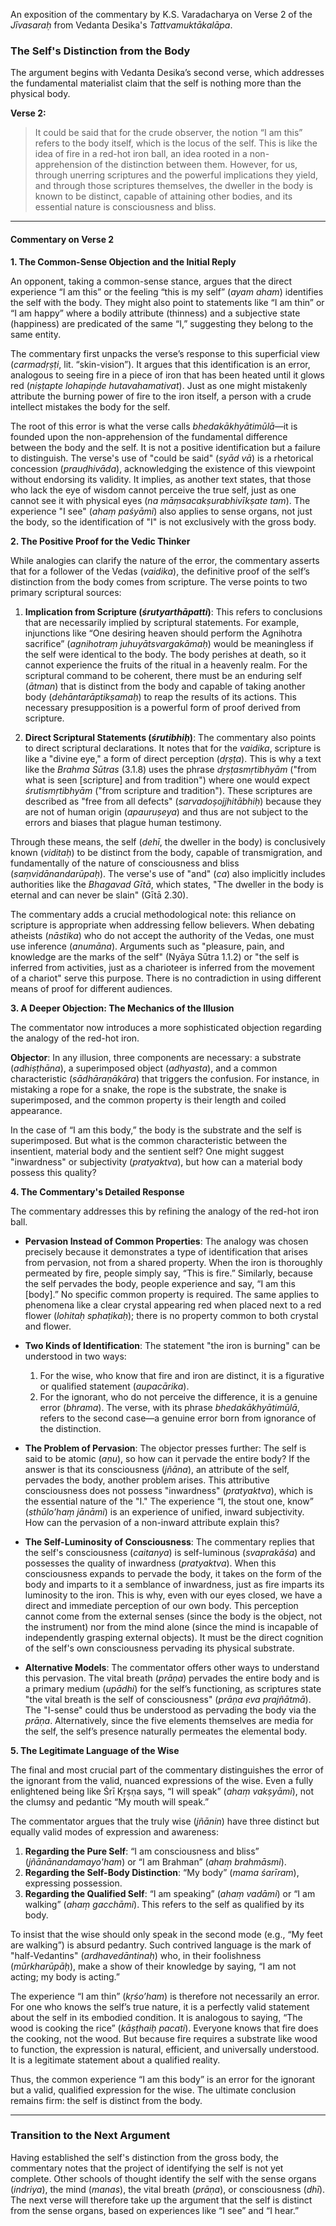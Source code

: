 An exposition of the commentary by K.S. Varadacharya on Verse 2 of the *Jīvasaraḥ* from Vedanta Desika's *Tattvamuktākalāpa*.

### The Self's Distinction from the Body

The argument begins with Vedanta Desika’s second verse, which addresses the fundamental materialist claim that the self is nothing more than the physical body.

**Verse 2:**
> It could be said that for the crude observer, the notion “I am this” refers to the body itself, which is the locus of the self. This is like the idea of fire in a red-hot iron ball, an idea rooted in a non-apprehension of the distinction between them. However, for us, through unerring scriptures and the powerful implications they yield, and through those scriptures themselves, the dweller in the body is known to be distinct, capable of attaining other bodies, and its essential nature is consciousness and bliss.

---

#### Commentary on Verse 2

**1. The Common-Sense Objection and the Initial Reply**

An opponent, taking a common-sense stance, argues that the direct experience “I am this” or the feeling “this is my self” (*ayam aham*) identifies the self with the body. They might also point to statements like “I am thin” or “I am happy” where a bodily attribute (thinness) and a subjective state (happiness) are predicated of the same “I,” suggesting they belong to the same entity.

The commentary first unpacks the verse’s response to this superficial view (*carmadṛṣṭi*, lit. “skin-vision”). It argues that this identification is an error, analogous to seeing fire in a piece of iron that has been heated until it glows red (*niṣṭapte lohapiṇḍe hutavahamativat*). Just as one might mistakenly attribute the burning power of fire to the iron itself, a person with a crude intellect mistakes the body for the self.

The root of this error is what the verse calls *bhedakākhyātimūlā*—it is founded upon the non-apprehension of the fundamental difference between the body and the self. It is not a positive identification but a failure to distinguish. The verse's use of "could be said" (*syād vā*) is a rhetorical concession (*prauḍhivāda*), acknowledging the existence of this viewpoint without endorsing its validity. It implies, as another text states, that those who lack the eye of wisdom cannot perceive the true self, just as one cannot see it with physical eyes (*na māṃsacakṣurabhivīkṣate tam*). The experience "I see" (*ahaṃ paśyāmi*) also applies to sense organs, not just the body, so the identification of "I" is not exclusively with the gross body.

**2. The Positive Proof for the Vedic Thinker**

While analogies can clarify the nature of the error, the commentary asserts that for a follower of the Vedas (*vaidika*), the definitive proof of the self’s distinction from the body comes from scripture. The verse points to two primary scriptural sources:

1.  **Implication from Scripture (*śrutyarthāpatti*)**: This refers to conclusions that are necessarily implied by scriptural statements. For example, injunctions like “One desiring heaven should perform the Agnihotra sacrifice” (*agnihotraṃ juhuyātsvargakāmaḥ*) would be meaningless if the self were identical to the body. The body perishes at death, so it cannot experience the fruits of the ritual in a heavenly realm. For the scriptural command to be coherent, there must be an enduring self (*ātman*) that is distinct from the body and capable of taking another body (*dehāntarāptikṣamaḥ*) to reap the results of its actions. This necessary presupposition is a powerful form of proof derived from scripture.

2.  **Direct Scriptural Statements (*śrutibhiḥ*)**: The commentary also points to direct scriptural declarations. It notes that for the *vaidika*, scripture is like a "divine eye," a form of direct perception (*dṛṣṭa*). This is why a text like the *Brahma Sūtras* (3.1.8) uses the phrase *dṛṣṭasmṛtibhyām* ("from what is seen [scripture] and from tradition") where one would expect *śrutismṛtibhyām* ("from scripture and tradition"). These scriptures are described as "free from all defects" (*sarvadoṣojjhitābhiḥ*) because they are not of human origin (*apauruṣeya*) and thus are not subject to the errors and biases that plague human testimony.

Through these means, the self (*dehī*, the dweller in the body) is conclusively known (*viditaḥ*) to be distinct from the body, capable of transmigration, and fundamentally of the nature of consciousness and bliss (*saṃvidānandarūpaḥ*). The verse's use of "and" (*ca*) also implicitly includes authorities like the *Bhagavad Gītā*, which states, "The dweller in the body is eternal and can never be slain" (Gītā 2.30).

The commentary adds a crucial methodological note: this reliance on scripture is appropriate when addressing fellow believers. When debating atheists (*nāstika*) who do not accept the authority of the Vedas, one must use inference (*anumāna*). Arguments such as "pleasure, pain, and knowledge are the marks of the self" (Nyāya Sūtra 1.1.2) or "the self is inferred from activities, just as a charioteer is inferred from the movement of a chariot" serve this purpose. There is no contradiction in using different means of proof for different audiences.

**3. A Deeper Objection: The Mechanics of the Illusion**

The commentator now introduces a more sophisticated objection regarding the analogy of the red-hot iron.

**Objector**: In any illusion, three components are necessary: a substrate (*adhiṣṭhāna*), a superimposed object (*adhyasta*), and a common characteristic (*sādhāraṇākāra*) that triggers the confusion. For instance, in mistaking a rope for a snake, the rope is the substrate, the snake is superimposed, and the common property is their length and coiled appearance.

In the case of “I am this body,” the body is the substrate and the self is superimposed. But what is the common characteristic between the insentient, material body and the sentient self? One might suggest "inwardness" or subjectivity (*pratyaktva*), but how can a material body possess this quality?

**4. The Commentary's Detailed Response**

The commentary addresses this by refining the analogy of the red-hot iron ball.

*   **Pervasion Instead of Common Properties**: The analogy was chosen precisely because it demonstrates a type of identification that arises from pervasion, not from a shared property. When the iron is thoroughly permeated by fire, people simply say, “This is fire.” Similarly, because the self pervades the body, people experience and say, “I am this [body].” No specific common property is required. The same applies to phenomena like a clear crystal appearing red when placed next to a red flower (*lohitaḥ sphaṭikaḥ*); there is no property common to both crystal and flower.

*   **Two Kinds of Identification**: The statement "the iron is burning" can be understood in two ways:
    1.  For the wise, who know that fire and iron are distinct, it is a figurative or qualified statement (*aupacārika*).
    2.  For the ignorant, who do not perceive the difference, it is a genuine error (*bhrama*).
    The verse, with its phrase *bhedakākhyātimūlā*, refers to the second case—a genuine error born from ignorance of the distinction.

*   **The Problem of Pervasion**: The objector presses further: The self is said to be atomic (*aṇu*), so how can it pervade the entire body? If the answer is that its consciousness (*jñāna*), an attribute of the self, pervades the body, another problem arises. This attributive consciousness does not possess "inwardness" (*pratyaktva*), which is the essential nature of the "I." The experience “I, the stout one, know” (*sthūlo’haṃ jānāmi*) is an experience of unified, inward subjectivity. How can the pervasion of a non-inward attribute explain this?

*   **The Self-Luminosity of Consciousness**: The commentary replies that the self's consciousness (*caitanya*) is self-luminous (*svaprakāśa*) and possesses the quality of inwardness (*pratyaktva*). When this consciousness expands to pervade the body, it takes on the form of the body and imparts to it a semblance of inwardness, just as fire imparts its luminosity to the iron. This is why, even with our eyes closed, we have a direct and immediate perception of our own body. This perception cannot come from the external senses (since the body is the object, not the instrument) nor from the mind alone (since the mind is incapable of independently grasping external objects). It must be the direct cognition of the self's own consciousness pervading its physical substrate.

*   **Alternative Models**: The commentator offers other ways to understand this pervasion. The vital breath (*prāṇa*) pervades the entire body and is a primary medium (*upādhi*) for the self’s functioning, as scriptures state "the vital breath is the self of consciousness" (*prāṇa eva prajñātmā*). The "I-sense" could thus be understood as pervading the body via the *prāṇa*. Alternatively, since the five elements themselves are media for the self, the self’s presence naturally permeates the elemental body.

**5. The Legitimate Language of the Wise**

The final and most crucial part of the commentary distinguishes the error of the ignorant from the valid, nuanced expressions of the wise. Even a fully enlightened being like Śrī Kṛṣṇa says, “I will speak” (*ahaṃ vakṣyāmi*), not the clumsy and pedantic “My mouth will speak.”

The commentator argues that the truly wise (*jñānin*) have three distinct but equally valid modes of expression and awareness:

1.  **Regarding the Pure Self**: “I am consciousness and bliss” (*jñānānandamayo'ham*) or “I am Brahman” (*ahaṃ brahmāsmi*).
2.  **Regarding the Self-Body Distinction**: “My body” (*mama śarīram*), expressing possession.
3.  **Regarding the Qualified Self**: “I am speaking” (*ahaṃ vadāmi*) or “I am walking” (*ahaṃ gacchāmi*). This refers to the self as qualified by its body.

To insist that the wise should only speak in the second mode (e.g., “My feet are walking”) is absurd pedantry. Such contrived language is the mark of "half-Vedantins" (*ardhavedāntinaḥ*) who, in their foolishness (*mūrkharūpāḥ*), make a show of their knowledge by saying, “I am not acting; my body is acting.”

The experience “I am thin” (*kṛśo’ham*) is therefore not necessarily an error. For one who knows the self’s true nature, it is a perfectly valid statement about the self in its embodied condition. It is analogous to saying, “The wood is cooking the rice” (*kāṣṭhaiḥ pacati*). Everyone knows that fire does the cooking, not the wood. But because fire requires a substrate like wood to function, the expression is natural, efficient, and universally understood. It is a legitimate statement about a qualified reality.

Thus, the common experience “I am this body” is an error for the ignorant but a valid, qualified expression for the wise. The ultimate conclusion remains firm: the self is distinct from the body.

---
### Transition to the Next Argument

Having established the self's distinction from the gross body, the commentary notes that the project of identifying the self is not yet complete. Other schools of thought identify the self with the sense organs (*indriya*), the mind (*manas*), the vital breath (*prāṇa*), or consciousness (*dhī*). The next verse will therefore take up the argument that the self is distinct from the sense organs, based on experiences like “I see” and “I hear.”